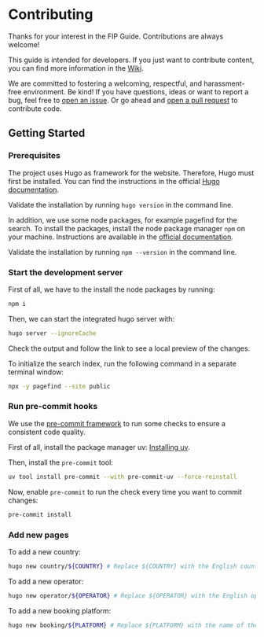 # Contributing

Thanks for your interest in the FIP Guide. Contributions are always welcome!

This guide is intended for developers.
If you just want to contribute content, you can find more information in the [Wiki](/../../wiki).

We are committed to fostering a welcoming, respectful, and harassment-free
environment. Be kind!
If you have questions, ideas or want to report a bug, feel free to
[open an issue](/../../issues). Or go ahead and
[open a pull request](/../../pulls) to contribute code.

## Getting Started

### Prerequisites

The project uses Hugo as framework for the website. Therefore, Hugo must first be installed.
You can find the instructions in the official [Hugo documentation](https://gohugo.io/installation/).

Validate the installation by running `hugo version` in the command line.

In addition, we use some node packages, for example pagefind for the search. To install the packages,
install the node package manager `npm` on your machine. Instructions are available in the [official documentation](https://docs.npmjs.com/downloading-and-installing-node-js-and-npm).

Validate the installation by running `npm --version` in the command line.

### Start the development server

First of all, we have to the install the node packages by running:

```zsh
npm i
```

Then, we can start the integrated hugo server with:

```zsh
hugo server --ignoreCache
```

Check the output and follow the link to see a local preview of the changes.

To initialize the search index, run the following command in a separate terminal window:

```zsh
npx -y pagefind --site public
```

### Run pre-commit hooks

We use the [pre-commit framework](https://pre-commit.com/) to run some checks to ensure a consistent code quality.

First of all, install the package manager uv: [Installing uv](https://docs.astral.sh/uv/getting-started/installation/).

Then, install the `pre-commit` tool:

```zsh
uv tool install pre-commit --with pre-commit-uv --force-reinstall
```

Now, enable `pre-commit` to run the check every time you want to commit changes:

```zsh
pre-commit install
```

### Add new pages

To add a new country:

```zsh
hugo new country/${COUNTRY} # Replace ${COUNTRY} with the English country name in lowercase
```

To add a new operator:

```zsh
hugo new operator/${OPERATOR} # Replace ${OPERATOR} with the English operator name in lowercase
```

To add a new booking platform:

```zsh
hugo new booking/${PLATFORM} # Replace ${PLATFORM} with the name of the booking platform
```
